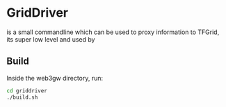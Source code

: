 # GridDriver

is a small commandline which can be used to proxy information to TFGrid, its super low level and used by

## Build

Inside the web3gw directory, run:

```sh
cd griddriver
./build.sh
```
